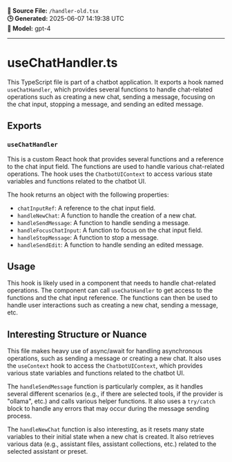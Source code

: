 **📄 Source File:** `/handler-old.tsx`  
**🕒 Generated:** 2025-06-07 14:19:38 UTC  
**🤖 Model:** gpt-4

---

# useChatHandler.ts

This TypeScript file is part of a chatbot application. It exports a hook named `useChatHandler`, which provides several functions to handle chat-related operations such as creating a new chat, sending a message, focusing on the chat input, stopping a message, and sending an edited message.

## Exports

### `useChatHandler`

This is a custom React hook that provides several functions and a reference to the chat input field. The functions are used to handle various chat-related operations. The hook uses the `ChatbotUIContext` to access various state variables and functions related to the chatbot UI.

The hook returns an object with the following properties:

- `chatInputRef`: A reference to the chat input field.
- `handleNewChat`: A function to handle the creation of a new chat.
- `handleSendMessage`: A function to handle sending a message.
- `handleFocusChatInput`: A function to focus on the chat input field.
- `handleStopMessage`: A function to stop a message.
- `handleSendEdit`: A function to handle sending an edited message.

## Usage

This hook is likely used in a component that needs to handle chat-related operations. The component can call `useChatHandler` to get access to the functions and the chat input reference. The functions can then be used to handle user interactions such as creating a new chat, sending a message, etc.

## Interesting Structure or Nuance

This file makes heavy use of async/await for handling asynchronous operations, such as sending a message or creating a new chat. It also uses the `useContext` hook to access the `ChatbotUIContext`, which provides various state variables and functions related to the chatbot UI.

The `handleSendMessage` function is particularly complex, as it handles several different scenarios (e.g., if there are selected tools, if the provider is "ollama", etc.) and calls various helper functions. It also uses a `try/catch` block to handle any errors that may occur during the message sending process.

The `handleNewChat` function is also interesting, as it resets many state variables to their initial state when a new chat is created. It also retrieves various data (e.g., assistant files, assistant collections, etc.) related to the selected assistant or preset.